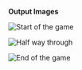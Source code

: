 **Output Images**

![Start of the game](https://github.com/prasannavasudevan/Projects-DOM-/assets/32860910/68e833ce-51de-4d46-97a5-77d119a24ab0)


![Half way through](https://github.com/prasannavasudevan/Projects-DOM-/assets/32860910/9739ab04-9dae-4c16-b3c1-78743c7b5ea4)


![End of the game](https://github.com/prasannavasudevan/Projects-DOM-/assets/32860910/0b7ced31-a5c2-4d62-be60-dacba6e9935f)
